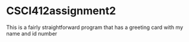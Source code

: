 # CSCI412assignment2

This is a fairly straightforward program that has a greeting card with my name and id number
